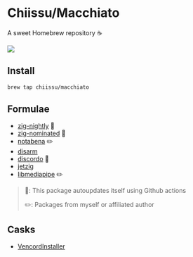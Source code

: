 # Chiissu/Macchiato

A sweet Homebrew repository ☕

![](https://media1.tenor.com/m/aDZEMNg3f_sAAAAC/bocchi-the-rock.gif)

## Install

```sh
brew tap chiissu/macchiato
```

## Formulae

- [zig-nightly](https://ziglang.org/) 🔄
- [zig-nominated](https://machengine.org/docs/nominated-zig/) 🔄
- [notabena](https://github.com/ThatFrogDev/notabena/) ✏️
- [disarm](https://newandroidbook.com/tools/disarm.html)
- [discordo](https://github.com/ayn2op/discordo) 🔄
- [jetzig](https://www.jetzig.dev/)
- [libmediapipe](https://github.com/Froxcey/libmediapipe/) ✏️

> 🔄: This package autoupdates itself using Github actions
>
> ✏️: Packages from myself or affiliated author

## Casks

- [VencordInstaller](https://vencord.dev/)

